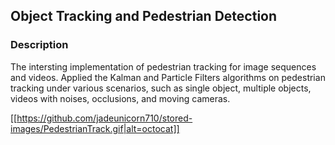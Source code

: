 ## Object Tracking and Pedestrian Detection

### Description

The intersting implementation of pedestrian tracking for image sequences and videos. Applied the Kalman and Particle Filters algorithms on pedestrian tracking under various scenarios, such as single object, multiple objects, videos with noises, occlusions, and moving cameras.

[[https://github.com/jadeunicorn710/stored-images/PedestrianTrack.gif|alt=octocat]]
